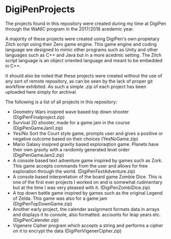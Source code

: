 # DigiPenProjects
The projects found in this repository were created during my time at DigiPen through the WaNIC program in the 2017/2018 acedemic year.

A majority of these projects were created using DigiPen's own propietary Zilch script using their Zero game engine. This game engine and coding language are designed to mimic other programs such as Unity and other languages such as C++ and Java but in a more acedmic setting. The Zilch script language is an object oriented language and meant to be embedded in C++.

It should also be noted that these projects were created without the use of any sort of remote repository, as can be seen by the lack of proper git workflow exhibited. As such a simple .zip of each project has been uploaded here simply for archival.

The following is a list of all projects in this repository:
- Geometry Wars insipred wave based top down shooter (DigiPenFinalproject.zip)
- Survival 2D shooter, made for a game jam in the course (DigiPenGameJam1.zip)
- Yes/No Sort the Court style game, prompts user and gives a positive or negative outcome based on their choices (YesNoGame.zip)
- Mario Galaxy insipred gravity based exploraqtion game. Planets have their own gravity with a randomly generated level order (DigiPenGameJam2.zip)
- A console based text adventure game inspired by games such as Zork. This game accepts commands from the user and allows for free exploration through the world. (DigiPenTextAdventure.zip)
- A console based interpretation of the board game Zombie Dice. This is one of the first ever projects I worked on and is somewhat rudimentary but at the time I was very pleased with it. (DigiPenZombiDice.zip)
- A top down battle game inspired by games such as the original Legend of Zelda. This game was also for a game jam (DigiPenTopDownGame.zip)
- Another early project, the calender assignment formats data in arrays and displays it to console, also formatted. accounts for leap years etc. (DigiPenCalender.zip)
- Vigenere Cipher program which accepts a string and performs a cipher on it to encrypt the data (DigiPenVigenerCipher.zip)
